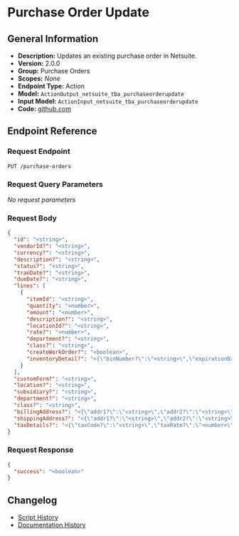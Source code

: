 <!-- BEGIN GENERATED CONTENT -->
# Purchase Order Update

## General Information

- **Description:** Updates an existing purchase order in Netsuite.
- **Version:** 2.0.0
- **Group:** Purchase Orders
- **Scopes:** _None_
- **Endpoint Type:** Action
- **Model:** `ActionOutput_netsuite_tba_purchaseorderupdate`
- **Input Model:** `ActionInput_netsuite_tba_purchaseorderupdate`
- **Code:** [github.com](https://github.com/NangoHQ/integration-templates/tree/main/integrations/netsuite-tba/actions/purchase-order-update.ts)


## Endpoint Reference

### Request Endpoint

`PUT /purchase-orders`

### Request Query Parameters

_No request parameters_

### Request Body

```json
{
  "id": "<string>",
  "vendorId?": "<string>",
  "currency?": "<string>",
  "description?": "<string>",
  "status?": "<string>",
  "tranDate?": "<string>",
  "dueDate?": "<string>",
  "lines": [
    {
      "itemId": "<string>",
      "quantity": "<number>",
      "amount": "<number>",
      "description?": "<string>",
      "locationId?": "<string>",
      "rate?": "<number>",
      "department?": "<string>",
      "class?": "<string>",
      "createWorkOrder?": "<boolean>",
      "inventoryDetail?": "<{\"binNumber?\":\"<string>\",\"expirationDate?\":\"<string>\",\"quantity?\":\"<number>\",\"serialNumber?\":\"<string>\",\"toBinNumber?\":\"<string>\"} | <null>>"
    }
  ],
  "customForm?": "<string>",
  "location?": "<string>",
  "subsidiary?": "<string>",
  "department?": "<string>",
  "class?": "<string>",
  "billingAddress?": "<{\"addr1?\":\"<string>\",\"addr2?\":\"<string>\",\"addr3?\":\"<string>\",\"city?\":\"<string>\",\"state?\":\"<string>\",\"zip?\":\"<string>\",\"country?\":\"<string>\"} | <null>>",
  "shippingAddress?": "<{\"addr1?\":\"<string>\",\"addr2?\":\"<string>\",\"addr3?\":\"<string>\",\"city?\":\"<string>\",\"state?\":\"<string>\",\"zip?\":\"<string>\",\"country?\":\"<string>\"} | <null>>",
  "taxDetails?": "<{\"taxCode?\":\"<string>\",\"taxRate?\":\"<number>\"} | <null>>"
}
```

### Request Response

```json
{
  "success": "<boolean>"
}
```

## Changelog

- [Script History](https://github.com/NangoHQ/integration-templates/commits/main/integrations/netsuite-tba/actions/purchase-order-update.ts)
- [Documentation History](https://github.com/NangoHQ/integration-templates/commits/main/integrations/netsuite-tba/actions/purchase-order-update.md)

<!-- END  GENERATED CONTENT -->

